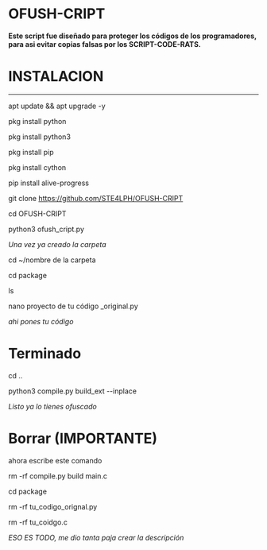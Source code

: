 # OFUSH-CRIPT

__Este script fue diseñado para proteger los códigos de los programadores, para asi evitar copias falsas por los SCRIPT-CODE-RATS.__


# INSTALACION
________________________________________

apt update && apt upgrade -y

pkg install python

pkg install python3

pkg install pip

pkg install cython

pip install alive-progress

git clone https://github.com/STE4LPH/OFUSH-CRIPT

cd OFUSH-CRIPT

python3 ofush_cript.py


*Una vez ya creado la carpeta*

cd ~/nombre de la carpeta

cd package

ls 

nano proyecto de tu código _original.py

*ahi pones tu código*


# Terminado

cd ..

python3 compile.py build_ext --inplace


*Listo ya lo tienes ofuscado*


# Borrar (IMPORTANTE)

ahora escribe este comando

rm -rf compile.py build main.c

cd package

rm -rf tu_codigo_orignal.py

rm -rf tu_coidgo.c


*ESO ES TODO, me dio tanta paja crear la descripción*
